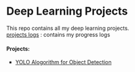<h1>Deep Learning Projects</h1>
This repo contains all my deep learning projects.<br>
<a href='https://github.com/dabasajay/Deep-Learning-Projects/blob/master/project%20logs.md'>projects logs</a> : contains my progress logs

<h4>Projects:</h4>
<ul type='square'>
  <li><a href='https://github.com/dabasajay/Deep-Learning-Projects/tree/master/YOLO%20Algorithm%20for%20Object%20Detection'>YOLO Alogorithm for Object Detection</a></li>
</ul>
